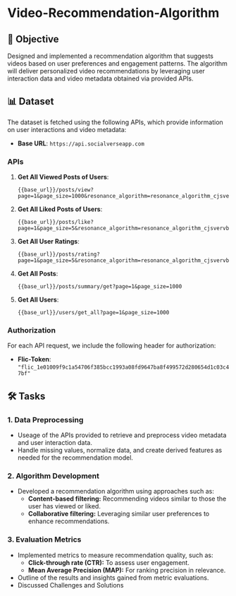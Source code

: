 # Video-Recommendation-Algorithm

## 🎯 Objective
Designed and implemented a recommendation algorithm that suggests videos based on user preferences and engagement patterns. The algorithm will deliver personalized video recommendations by leveraging user interaction data and video metadata obtained via provided APIs.

## 📊 Dataset

The dataset is fetched using the following APIs, which provide information on user interactions and video metadata:

- **Base URL**: `https://api.socialverseapp.com`

### APIs

1. **Get All Viewed Posts of Users**:
   ```
   {{base_url}}/posts/view?page=1&page_size=1000&resonance_algorithm=resonance_algorithm_cjsvervb7dbhss8bdrj89s44jfjdbsjd0xnjkbvuire8zcjwerui3njfbvsujc5if
   ```

2. **Get All Liked Posts of Users**:
   ```
   {{base_url}}/posts/like?page=1&page_size=5&resonance_algorithm=resonance_algorithm_cjsvervb7dbhss8bdrj89s44jfjdbsjd0xnjkbvuire8zcjwerui3njfbvsujc5if
   ```

3. **Get All User Ratings**:
   ```
   {{base_url}}/posts/rating?page=1&page_size=5&resonance_algorithm=resonance_algorithm_cjsvervb7dbhss8bdrj89s44jfjdbsjd0xnjkbvuire8zcjwerui3njfbvsujc5if
   ```

4. **Get All Posts**:
   ```
   {{base_url}}/posts/summary/get?page=1&page_size=1000
   ```

5. **Get All Users**:
   ```
   {{base_url}}/users/get_all?page=1&page_size=1000
   ```

### Authorization

For each API request, we include the following header for authorization:
- **Flic-Token**: `"flic_1e01009f9c1a54706f385bcc1993a08fd9647ba8f499572d280654d1c03c47bf"`

## 🛠️ Tasks

### 1. Data Preprocessing
   - Useage of the APIs provided to retrieve and preprocess video metadata and user interaction data.
   - Handle missing values, normalize data, and create derived features as needed for the recommendation model.

### 2. Algorithm Development
   - Developed a recommendation algorithm using approaches such as:
     - **Content-based filtering:** Recommending videos similar to those the user has viewed or liked.
     - **Collaborative filtering:** Leveraging similar user preferences to enhance recommendations.
     

### 3. Evaluation Metrics
   - Implemented metrics to measure recommendation quality, such as:
     - **Click-through rate (CTR):** To assess user engagement.
     - **Mean Average Precision (MAP):** For ranking precision in relevance.
   - Outline of the results and insights gained from metric evaluations.
   - Discussed Challenges and Solutions
